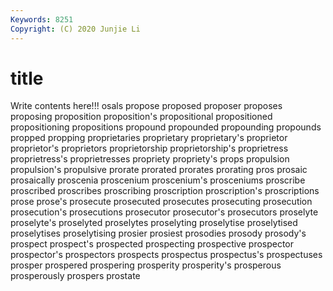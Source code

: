```yaml
---
Keywords: 8251
Copyright: (C) 2020 Junjie Li
---
```


# title

Write contents here!!!
osals 
propose 
proposed 
proposer 
proposes 
proposing
proposition 
proposition's 
propositional 
propositioned 
propositioning 
propositions 
propound 
propounded 
propounding 
propounds
propped 
propping 
proprietaries 
proprietary 
proprietary's 
proprietor 
proprietor's 
proprietors 
proprietorship 
proprietorship's
proprietress 
proprietress's 
proprietresses 
propriety 
propriety's 
props 
propulsion 
propulsion's 
propulsive 
prorate
prorated 
prorates 
prorating 
pros 
prosaic 
prosaically 
proscenia 
proscenium 
proscenium's 
prosceniums
proscribe 
proscribed 
proscribes 
proscribing 
proscription 
proscription's 
proscriptions 
prose 
prose's 
prosecute
prosecuted 
prosecutes 
prosecuting 
prosecution 
prosecution's 
prosecutions 
prosecutor 
prosecutor's 
prosecutors 
proselyte
proselyte's 
proselyted 
proselytes 
proselyting 
proselytise 
proselytised 
proselytises 
proselytising 
prosier 
prosiest
prosodies 
prosody 
prosody's 
prospect 
prospect's 
prospected 
prospecting 
prospective 
prospector 
prospector's
prospectors 
prospects 
prospectus 
prospectus's 
prospectuses 
prosper 
prospered 
prospering 
prosperity 
prosperity's
prosperous 
prosperously 
prospers 
prostate 
